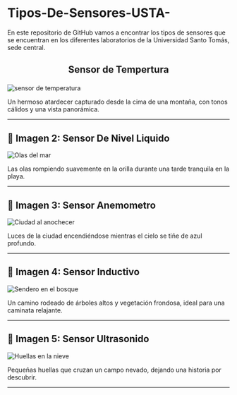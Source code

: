 # Tipos-De-Sensores-USTA-
En este repositorio de GitHub vamos a encontrar los tipos de sensores que se encuentran en los diferentes laboratorios de la Universidad Santo Tomás, sede central.
<h2><p align="center"> <b> Sensor de Tempertura </b> </h2>  

![sensor de temperatura](https://github.com/user-attachments/assets/788b74c3-5fe9-47c7-8d4b-d0c074ac822d)

Un hermoso atardecer capturado desde la cima de una montaña, con tonos cálidos y una vista panorámica.

---

## 🌊 Imagen 2: Sensor De Nivel Liquido

![Olas del mar](./imagenes1/imagen2.jpg)

Las olas rompiendo suavemente en la orilla durante una tarde tranquila en la playa.

---

## 🌆 Imagen 3: Sensor Anemometro

![Ciudad al anochecer](./imagenes1/imagen3.jpg)

Luces de la ciudad encendiéndose mientras el cielo se tiñe de azul profundo.

---

## 🌳 Imagen 4: Sensor Inductivo

![Sendero en el bosque](./imagenes1/imagen4.jpg)

Un camino rodeado de árboles altos y vegetación frondosa, ideal para una caminata relajante.

---

## 🐾 Imagen 5: Sensor Ultrasonido

![Huellas en la nieve](./imagenes1/imagen5.jpg)

Pequeñas huellas que cruzan un campo nevado, dejando una historia por descubrir.

---
